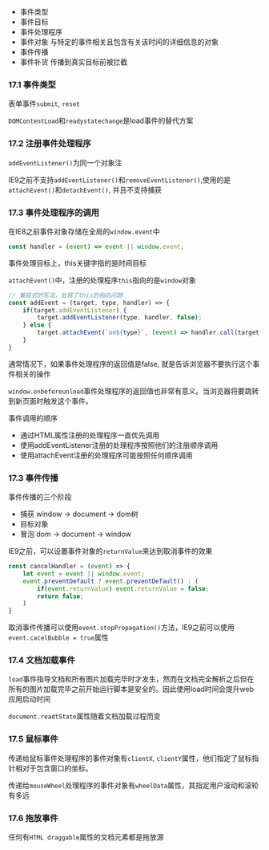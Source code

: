 - 事件类型
- 事件目标
- 事件处理程序
- 事件对象 与特定的事件相关且包含有关该时间的详细信息的对象
- 事件传播
- 事件补货 传播到真实目标前被拦截

### 17.1 事件类型
表单事件`submit`, `reset`

`DOMContentLoad`和`readystatechange`是load事件的替代方案

### 17.2 注册事件处理程序
`addEventListener()`为同一个对象注

IE9之前不支持`addEventListener()`和`removeEventListener()`,使用的是`attachEvent()`和`detachEvent()`, 并且不支持捕获

### 17.3 事件处理程序的调用
在IE8之前事件对象存储在全局的`window.event`中

```js
const handler = (event) => event || window.event;
```

事件处理目标上，this关键字指的是时间目标

`attachEvent()`中，注册的处理程序`this`指向的是`window`对象

```js
// 兼容式的写法，处理了this的指向问题
const addEvent = (target, type, handler) => {
    if(target.addEventListener) {
        target.addEventListener(type, handler, false);
    } else {
        target.attachEvent(`on${type}`, (event) => handler.call(target, event));
    }
}
```

通常情况下，如果事件处理程序的返回值是false, 就是告诉浏览器不要执行这个事件相关的操作

`window.onbeforeunload`事件处理程序的返回值也非常有意义。当浏览器将要跳转到新页面时触发这个事件。

事件调用的顺序
- 通过HTML属性注册的处理程序一直优先调用
- 使用addEventListener注册的处理程序按照他们的注册顺序调用
- 使用attachEvent注册的处理程序可能按照任何顺序调用

### 17.3 事件传播
事件传播的三个阶段
- 捕获 window -> document -> dom树
- 目标对象
- 冒泡 dom -> document -> window

IE9之前，可以设置事件对象的`returnValue`来达到取消事件的效果

```js
const cancelHandler = (event) => {
    let event = event || window.event;
    event.preventDefault ? event.preventDefault() : (
        if(event.returnValue) event.returnValue = false;
        return false;
    )
}
```

取消事件传播可以使用`event.stopPropagation()`方法，IE9之前可以使用`event.cacelBubble = true`属性

### 17.4 文档加载事件
`load`事件指导文档和所有图片加载完毕时才发生，然而在文档完全解析之后但在所有的图片加载完毕之前开始运行脚本是安全的。因此使用load时间会提升web应用启动时间

`document.readtState`属性随着文档加载过程而变

### 17.5 鼠标事件
传递给鼠标事件处理程序的事件对象有`clientX`, `clientY`属性，他们指定了鼠标指针相对于包含窗口的坐标。

传递给`mouseWheel`处理程序的事件对象有`wheelData`属性，其指定用户滚动和滚轮有多远

### 17.6 拖放事件
任何有`HTML draggable`属性的文档元素都是拖放源
